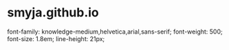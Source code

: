 # smyja.github.io

font-family: knowledge-medium,helvetica,arial,sans-serif;
font-weight: 500;
font-size: 1.8em;
line-height: 21px;

